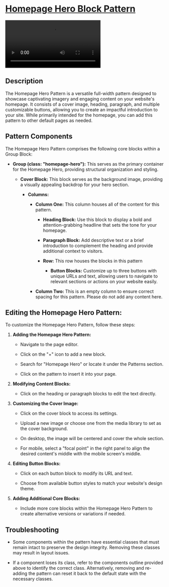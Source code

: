 # <a href="https://webdevstudios.atlassian.net/wiki/spaces/JS/pages/3406135371/Homepage+Hero+Block+Pattern" targer="_blank">Homepage Hero Block Pattern</a>

<video src="https://api.media.atlassian.com/file/ece9a585-494b-4687-b32d-afb86646bc35/artifact/video_1280.mp4/binary?client=47041bf2-0393-425f-b0fb-a51245dd80bb&collection=contentId-3406135371&max-age=2592000&token=eyJhbGciOiJIUzI1NiJ9.eyJpc3MiOiI0NzA0MWJmMi0wMzkzLTQyNWYtYjBmYi1hNTEyNDVkZDgwYmIiLCJhY2Nlc3MiOnsidXJuOmZpbGVzdG9yZTpjb2xsZWN0aW9uOmNvbnRlbnRJZC0zNDA2MTM1MzcxIjpbInJlYWQiXX0sImV4cCI6MTcxNTM2ODkxOCwibmJmIjoxNzE1MzY2MDM4fQ.k1a0lhVJDREQY2a6nJ-TWDwj1qFxU4xpRFmpXSmrjKM" width="auto" height="auto" controls></video>

Description
-----------

The Homepage Hero Pattern is a versatile full-width pattern designed to showcase captivating imagery and engaging content on your website's homepage. It consists of a cover image, heading, paragraph, and multiple customizable buttons, allowing you to create an impactful introduction to your site. While primarily intended for the homepage, you can add this pattern to other default pages as needed.

Pattern Components
------------------

The Homepage Hero Pattern comprises the following core blocks within a Group Block:

- **Group (class: "homepage-hero"):** This serves as the primary container for the Homepage Hero, providing structural organization and styling.

    - **Cover Block:** This block serves as the background image, providing a visually appealing backdrop for your hero section.

        - **Columns:**

            - **Column One:** This column houses all of the content for this pattern.

                - **Heading Block:** Use this block to display a bold and attention-grabbing headline that sets the tone for your homepage.

                - **Paragraph Block:** Add descriptive text or a brief introduction to complement the heading and provide additional context to visitors.

                - **Row:** This row houses the blocks in this pattern

                    - **Button Blocks:** Customize up to three buttons with unique URLs and text, allowing users to navigate to relevant sections or actions on your website easily.

            - **Column Two:** This is an empty column to ensure correct spacing for this pattern. Please do not add any content here.

Editing the Homepage Hero Pattern:
----------------------------------

To customize the Homepage Hero Pattern, follow these steps:

1.  **Adding the Homepage Hero Pattern:**

    -   Navigate to the page editor.

    -   Click on the "+" icon to add a new block.

    -   Search for "Homepage Hero" or locate it under the Patterns section.

    -   Click on the pattern to insert it into your page.

2.  **Modifying Content Blocks:**

    -   Click on the heading or paragraph blocks to edit the text directly.

3.  **Customizing the Cover Image:**

    -   Click on the cover block to access its settings.

    -   Upload a new image or choose one from the media library to set as the cover background.

    -   On desktop, the image will be centered and cover the whole section.

    -   For mobile, select a "focal point" in the right panel to align the desired content's middle with the mobile screen's middle.

4.  **Editing Button Blocks:**

    -   Click on each button block to modify its URL and text.

    -   Choose from available button styles to match your website's design theme.

5.  **Adding Additional Core Blocks:**

    -   Include more core blocks within the Homepage Hero Pattern to create alternative versions or variations if needed.

Troubleshooting
---------------

-   Some components within the pattern have essential classes that must remain intact to preserve the design integrity. Removing these classes may result in layout issues.

-   If a component loses its class, refer to the components outline provided above to identify the correct class. Alternatively, removing and re-adding the pattern can reset it back to the default state with the necessary classes.